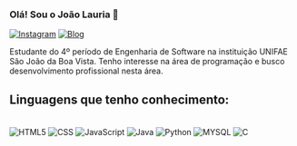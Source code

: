 ### Olá! Sou o João Lauria 👋​

[![Instagram](https://img.shields.io/badge/Instagram-E4405F?style=for-the-badge&logo=instagram&logoColor=white)](https://instagram.com/joao_lauriapiress?igshid=OGQ5ZDc2ODk2ZA==)
[![Blog](https://img.shields.io/badge/LinkedIn-0077B5?style=for-the-badge&logo=linkedin&logoColor=white)](https://www.linkedin.com/in/joão-lauria-252879234)

Estudante do 4º período de Engenharia de Software na instituição UNIFAE São João da Boa Vista. Tenho interesse na área de programação e busco desenvolvimento profissional nesta área.

## Linguagens que tenho conhecimento:

<div style="display: inline_block"><br>
<img align="center" alt="HTML5" src="https://img.shields.io/badge/HTML5-E34F26?style=for-the-badge&logo=html5&logoColor=white"/>
<img align="center" alt="CSS" src="https://img.shields.io/badge/CSS-239120?&style=for-the-badge&logo=css3&logoColor=white"/>
<img align="center" alt="JavaScript" src="https://img.shields.io/badge/JavaScript-F7DF1E?style=for-the-badge&logo=javascript&logoColor=black"/>
<img align="center" alt="Java" src="https://img.shields.io/badge/Java-ED8B00?style=for-the-badge&logo=openjdk&logoColor=white"/>
<img align="center" alt="Python" src="https://img.shields.io/badge/Python-14354C?style=for-the-badge&logo=python&logoColor=white"/>
<img align="center" alt="MYSQL" src="https://img.shields.io/badge/MySQL-00000F?style=for-the-badge&logo=mysql&logoColor=white"/>
<img align="center" alt="C" src="https://img.shields.io/badge/C-00599C?style=for-the-badge&logo=c&logoColor=white"/>
